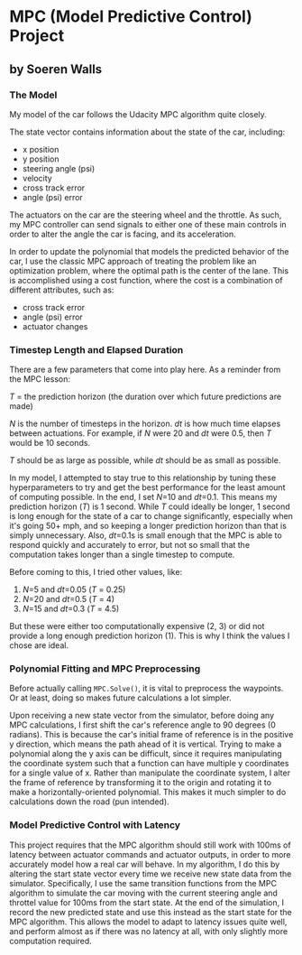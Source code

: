 # MPC (Model Predictive Control) Project
## by Soeren Walls

### The Model

My model of the car follows the Udacity MPC algorithm quite closely.

The state vector contains information about the state of the car, including:

- x position
- y position
- steering angle (psi)
- velocity
- cross track error
- angle (psi) error

The actuators on the car are the steering wheel and the throttle. As such, my MPC controller can send signals to either one of these main controls in order to alter the angle the car is facing, and its acceleration.

In order to update the polynomial that models the predicted behavior of the car, I use the classic MPC approach of treating the problem like an optimization problem, where the optimal path is the center of the lane. This is accomplished using a cost function, where the cost is a combination of different attributes, such as:

- cross track error
- angle (psi) error
- actuator changes

### Timestep Length and Elapsed Duration

There are a few parameters that come into play here. As a reminder from the MPC lesson:

*T* = the prediction horizon (the duration over which future predictions are made)

*N* is the number of timesteps in the horizon. *dt* is how much time elapses between actuations. For example, if *N* were 20 and *dt* were 0.5, then *T* would be 10 seconds.

*T* should be as large as possible, while *dt* should be as small as possible.

In my model, I attempted to stay true to this relationship by tuning these hyperparameters to try and get the best performance for the least amount of computing possible. In the end, I set *N*=10 and *dt*=0.1. This means my prediction horizon (*T*) is 1 second. While *T* could ideally be longer, 1 second is long enough for the state of a car to change significantly, especially when it's going 50+ mph, and so keeping a longer prediction horizon than that is simply unnecessary. Also, *dt*=0.1s is small enough that the MPC is able to respond quickly and accurately to error, but not so small that the computation takes longer than a single timestep to compute.

Before coming to this, I tried other values, like:
1. *N*=5 and *dt*=0.05 (*T* = 0.25)
2. *N*=20 and *dt*=0.5 (*T* = 4)
3. *N*=15 and *dt*=0.3 (*T* = 4.5)

But these were either too computationally expensive (2, 3) or did not provide a long enough prediction horizon (1). This is why I think the values I chose are ideal.

### Polynomial Fitting and MPC Preprocessing

Before actually calling `MPC.Solve()`, it is vital to preprocess the waypoints. Or at least, doing so makes future calculations a lot simpler.

Upon receiving a new state vector from the simulator, before doing any MPC calculations, I first shift the car's reference angle to 90 degrees (0 radians). This is because the car's initial frame of reference is in the positive y direction, which means the path ahead of it is vertical. Trying to make a polynomial along the y axis can be difficult, since it requires manipulating the coordinate system such that a function can have multiple y coordinates for a single value of x. Rather than manipulate the coordinate system, I alter the frame of reference by transforming it to the origin and rotating it to make a horizontally-oriented polynomial. This makes it much simpler to do calculations down the road (pun intended).

### Model Predictive Control with Latency

This project requires that the MPC algorithm should still work with 100ms of latency between actuator commands and actuator outputs, in order to more accurately model how a real car will behave. In my algorithm, I do this by altering the start state vector every time we receive new state data from the simulator. Specifically, I use the same transition functions from the MPC algorithm to simulate the car moving with the current steering angle and throttel value for 100ms from the start state. At the end of the simulation, I record the new predicted state and use this instead as the start state for the MPC algorithm. This allows the model to adapt to latency issues quite well, and perform almost as if there was no latency at all, with only slightly more computation required.